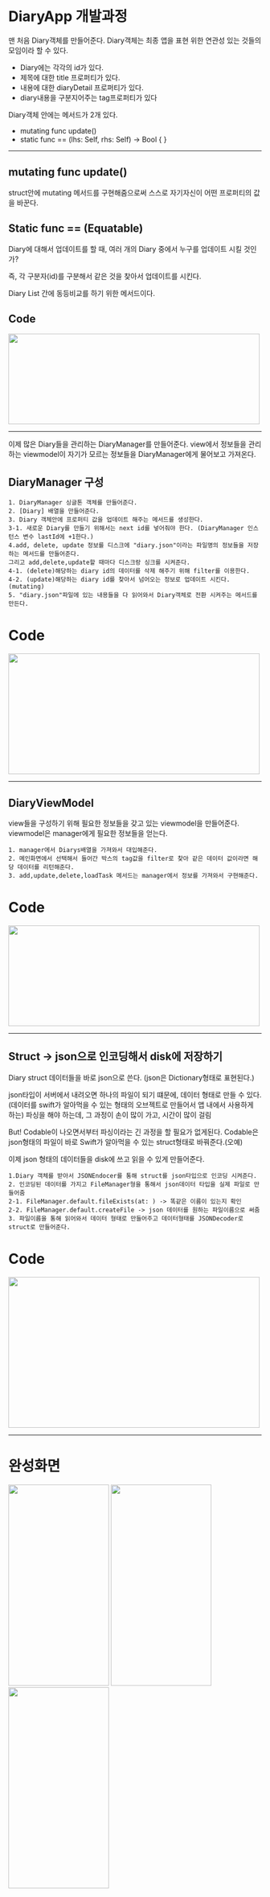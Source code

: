 # DiaryApp 개발과정
맨 처음 Diary객체를 만들어준다.
Diary객체는 최종 앱을 표현 위한 연관성 있는 것들의 모임이라 할 수 있다.

- Diary에는 각각의 id가 있다.
- 제목에 대한 title 프로퍼티가 있다.
- 내용에 대한 diaryDetail 프로퍼티가 있다.
- diary내용을 구분지어주는 tag프로퍼티가 있다

Diary객체 안에는 메서드가 2개 있다.

- mutating func update()
- static func == (lhs: Self, rhs: Self) -> Bool { }
---------
## mutating func update()
struct안에 mutating 메서드를 구현해줌으로써 스스로 자기자신이 어떤 프로퍼티의 값을 바꾼다.

## Static func == (Equatable)
Diary에 대해서 업데이트를 할 때,
여러 개의 Diary 중에서 누구를 업데이트 시킬 것인가? 

즉, 각 구분자(id)를 구분해서 같은 것을 찾아서 업데이트를 시킨다.

Diary List 간에 동등비교를 하기 위한 메서드이다.

## Code
<img src="https://user-images.githubusercontent.com/88191880/165706417-b993cfa8-6893-4ac7-a10e-67a2a93658f2.png" width="500" height="180"/> 

-----------

이제 많은 Diary들을 관리하는 DiaryManager를 만들어준다.
view에서 정보들을 관리하는 viewmodel이 자기가 모르는 정보들을 DiaryManager에게 물어보고 가져온다.

## DiaryManager 구성

    1. DiaryManager 싱글톤 객체를 만들어준다.
    2. [Diary] 배열을 만들어준다.
    3. Diary 객체안에 프로퍼티 값을 업데이트 해주는 메서드를 생성한다.
    3-1. 새로운 Diary를 만들기 위해서는 next id를 넣어줘야 한다. (DiaryManager 인스턴스 변수 lastId에 +1한다.)
    4.add, delete, update 정보를 디스크에 "diary.json"이라는 파일명의 정보들을 저장하는 메서드를 만들어준다.
    그리고 add,delete,update할 때마다 디스크랑 싱크를 시켜준다.
    4-1. (delete)해당하는 diary id의 데이터를 삭제 해주기 위해 filter를 이용한다.
    4-2. (update)해당하는 diary id를 찾아서 넘어오는 정보로 업데이트 시킨다.(mutating)
    5. "diary.json"파일에 있는 내용들을 다 읽어와서 Diary객체로 전환 시켜주는 메서드를 만든다.

# Code
<img src="https://user-images.githubusercontent.com/88191880/166722808-7bfa03ce-be72-4ce0-857f-9e6d39bec3b8.png" width="500" height="240"/> 

---------
## DiaryViewModel
view들을 구성하기 위해 필요한 정보들을 갖고 있는 viewmodel을 만들어준다. viewmodel은 manager에게 필요한 정보들을 얻는다.

    1. manager에서 Diarys배열을 가져와서 대입해준다.
    2. 메인화면에서 선택해서 들어간 박스의 tag값을 filter로 찾아 같은 데이터 값이라면 해당 데이터를 리턴해준다. 
    3. add,update,delete,loadTask 메서드는 manager에서 정보를 가져와서 구현해준다.

# Code
<img src="https://user-images.githubusercontent.com/88191880/166469164-eb7e5027-d68e-4441-966a-29afb0065e3c.png" width="500" height="200"/>

--------

## Struct -> json으로 인코딩해서 disk에 저장하기
 
Diary struct 데이터들을 바로 json으로 쓴다.
(json은 Dictionary형태로 표현된다.)

json타입이 서버에서 내려오면 하나의 파일이 되기 떄문에, 데이터 형태로 만들 수 있다. (데이터를 swift가 알아먹을 수 있는 형태의 오브젝트로 만들어서 앱 내에서 사용하게 하는) 파싱을 해야 하는데, 그 과정이 손이 많이 가고, 시간이 많이 걸림 

But! Codable이 나오면서부터 파싱이라는 긴 과정을 할 필요가 없게된다. Codable은 json형태의 파일이 바로 Swift가 알아먹을 수 있는 struct형태로 바꿔준다.(오예)

이제 json 형태의 데이터들을 disk에 쓰고 읽을 수 있게 만들어준다.

    1.Diary 객체를 받아서 JSONEndocer를 통해 struct를 json타입으로 인코딩 시켜준다.
    2. 인코딩된 데이터를 가지고 FileManager형을 통해서 json데이터 타입을 실제 파일로 만들어줌
    2-1. FileManager.default.fileExists(at: ) -> 똑같은 이름이 있는지 확인
    2-2. FileManager.default.createFile -> json 데이터를 원하는 파일이름으로 써줌
    3. 파일이름을 통해 읽어와서 데이터 형태로 만들어주고 데이터형태를 JSONDecoder로 struct로 만들어준다.



# Code
<img src="https://user-images.githubusercontent.com/88191880/166490536-fea5cee1-2d94-44ca-8de5-47cd2001ff48.png" width="500" height="300"/>

------------
# 완성화면
<img src="https://user-images.githubusercontent.com/88191880/167245905-53655fdd-142e-40f6-a378-aff6afe3a074.png" width="200" height="400"/> <img src="https://user-images.githubusercontent.com/88191880/167246543-4294537b-625d-4bfe-b51d-2f91e6931d87.png" width="200" height="400"/> <img src="https://user-images.githubusercontent.com/88191880/167246578-f101ab5c-212e-4494-8c67-b1d627d5a44f.png" width="200" height="400"/>
